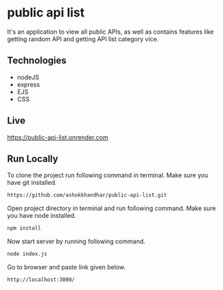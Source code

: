 # public api list

It's an application to view all public APIs, as well as contains features like getting random API and getting API list category vice.

## Technologies

- nodeJS
- express
- EJS
- CSS

## Live

https://public-api-list.onrender.com

## Run Locally

To clone the project run following command in terminal. Make sure you have git installed.

```bash
https://github.com/ashokkhandhar/public-api-list.git
```

Open project directory in terminal and run following command. Make sure you have node installed.

```bash
npm install
```

Now start server by running following command.

```bash
node index.js
```

Go to browser and paste link given below.

```bash
http://localhost:3000/
```
